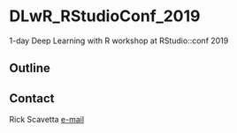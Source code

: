 # DLwR_RStudioConf_2019
1-day Deep Learning with R workshop at RStudio::conf 2019

## Outline

## Contact

Rick Scavetta [e-mail](mailto:office@scavetta.academy)


